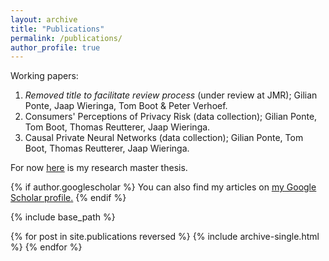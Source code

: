 ```yaml
---
layout: archive
title: "Publications"
permalink: /publications/
author_profile: true
---
```



Working papers: 

1. _Removed title to facilitate review process_ (under review at JMR); Gilian Ponte, Jaap Wieringa, Tom Boot & Peter Verhoef.
2. Consumers' Perceptions of Privacy Risk (data collection); Gilian Ponte, Tom Boot, Thomas Reutterer, Jaap Wieringa.
3. Causal Private Neural Networks (data collection); Gilian Ponte, Tom Boot, Thomas Reutterer, Jaap Wieringa.  

For now [here](https://github.com/GilianPonte/gilianponte.github.io/blob/master/files/RM_thesis_Gilian.pdf) is my research master thesis.

{% if author.googlescholar %}
  You can also find my articles on <u><a href="{{author.googlescholar}}">my Google Scholar profile</a>.</u>
{% endif %}

{% include base_path %}

{% for post in site.publications reversed %}
  {% include archive-single.html %}
{% endfor %}
